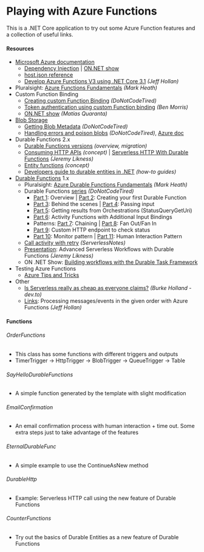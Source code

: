 # Playing with Azure Functions
This is a .NET Core application to try out some Azure Function features and a collection of useful links.

#### Resources
- [Microsoft Azure documentation](https://docs.microsoft.com/en-us/azure/azure-functions/ "Microsoft Azure documentation")
  - [Dependency Injection](https://docs.microsoft.com/en-us/azure/azure-functions/functions-dotnet-dependency-injection "Dependency Injection") | [ON.NET show](https://youtu.be/LTPbaNzJd18?t=60)
  - [host.json reference](https://docs.microsoft.com/en-us/azure/azure-functions/functions-host-json "host.json reference")
  - [Develop Azure Functions V3 using .NET Core 3.1](https://dev.to/azure/develop-azure-functions-using-net-core-3-0-gcm) *(Jeff Hollan)*
- Pluralsight: [Azure Functions Fundamentals](https://app.pluralsight.com/library/courses/azure-functions-fundamentals) *(Mark Heath)*
- Custom Function Binding
  - [Creating custom Function Binding](http://dontcodetired.com/blog/post/Creating-Custom-Azure-Functions-Bindings "Creating custom Function Binding") *(DoNotCodeTired)*
  - [Token authentication using custom Function binding](https://www.ben-morris.com/custom-token-authentication-in-azure-functions-using-bindings/ "Token authentication using custom Function binding") *(Ben Morris)*
  - [ON.NET show](https://youtu.be/vKrUn9qiUI8?t=60) *(Matías Quaranta)*
- [Blob Storage](https://docs.microsoft.com/en-us/azure/azure-functions/functions-bindings-storage-blob "Blob Storage")
  - [Getting Blob Metadata](http://dontcodetired.com/blog/post/Getting-Blob-Metadata-When-Using-Azure-Functions-Blob-Storage-Triggers "Getting Blob Metadata") *(DoNotCodeTired)*
  - [Handling errors and poison blobs](http://dontcodetired.com/blog/post/Handling-Errors-and-Poison-Blobs-in-Azure-Functions-With-Azure-Blob-Storage-Triggers "Handling errors and poison blobs") *(DoNotCodeTired)*, [Azure doc](https://docs.microsoft.com/en-us/azure/azure-functions/functions-bindings-storage-blob#trigger---poison-blobs "Azure doc")
- Durable Functions 2.x 
  - [Durable Functions versions](https://docs.microsoft.com/en-us/azure/azure-functions/durable/durable-functions-versions) *(overview, migration)*
  - [Consuming HTTP APIs](https://docs.microsoft.com/en-us/azure/azure-functions/durable/durable-functions-http-features#consuming-http-apis) *(concept)* | [Serverless HTTP With Durable Functions](https://blog.jeremylikness.com/blog/serverless-http-with-durable-functions) *(Jeremy Likness)*
  - [Entity functions](https://docs.microsoft.com/en-us/azure/azure-functions/durable/durable-functions-entities) *(concept)*
  - [Developers guide to durable entities in .NET](https://docs.microsoft.com/en-us/azure/azure-functions/durable/durable-functions-dotnet-entities) *(how-to guides)*
- [Durable Functions](https://docs.microsoft.com/en-ie/azure/azure-functions/durable/) 1.x
  - Pluralsight: [Azure Durable Functions Fundamentals](https://app.pluralsight.com/library/courses/azure-durable-functions-fundamentals) *(Mark Heath)*
  - Durable Functions [series](http://dontcodetired.com/blog/?tag=durfuncseries) *(DoNotCodeTired)*
    - [Part 1](http://dontcodetired.com/blog/post/Understanding-Azure-Durable-Functions-Part-1-Overview): Overview | [Part 2](http://dontcodetired.com/blog/post/Understanding-Azure-Durable-Functions-Part-2-Creating-Your-First-Durable-Function): Creating your first Durable Function
    - [Part 3](http://dontcodetired.com/blog/post/Understanding-Azure-Durable-Functions-Part-3-What-Is-Durability): Behind the scenes | [Part 4](http://dontcodetired.com/blog/post/Understanding-Azure-Durable-Functions-Part-4-Passing-Input-To-Orchestrations-and-Activities): Passing input
    - [Part 5](http://dontcodetired.com/blog/post/Understanding-Azure-Durable-Functions-Part-5-Getting-Results-from-Orchestrations): Getting results from Orchestrations (StatusQueryGetUri)
    - [Part 6](http://dontcodetired.com/blog/post/Understanding-Azure-Durable-Functions-Part-6-Activity-Functions-with-Additional-Input-Bindings): Activity Functions with Additional Input Bindings
    - Patterns: [Part 7](http://dontcodetired.com/blog/post/Understanding-Azure-Durable-Functions-Part-7-The-Function-Chaining-Pattern): Chaining | [Part 8](http://dontcodetired.com/blog/post/Understanding-Azure-Durable-Functions-Part-8-The-Fan-OutFan-In-Pattern): Fan Out/Fan In
    - [Part 9](http://dontcodetired.com/blog/post/Understanding-Azure-Durable-Functions-Part-9-The-Asynchronous-HTTP-API-Pattern): Custom HTTP endpoint to check status
    - [Part 10](http://dontcodetired.com/blog/post/Understanding-Azure-Durable-Functions-Part-10-The-Monitor-Pattern): Monitor pattern | [Part 11](http://dontcodetired.com/blog/post/Understanding-Azure-Durable-Functions-Part-11-The-Asynchronous-Human-Interaction-Pattern): Human Interaction Pattern
  - [Call activity with retry](https://www.serverlessnotes.com/docs/retries-with-azure-durable-functions) *(ServerlessNotes)*
  - [Presentation](https://www.youtube.com/watch?v=QvaPka0lmdU): Advanced Serverless Workflows with Durable Functions *(Jeremy Likness)*
  - ON .NET Show: [Building workflows with the Durable Task Framework](https://www.youtube.com/watch?v=11a4FMm5BHU)
- Testing Azure Functions
  - [Azure Tips and Tricks](https://microsoft.github.io/AzureTipsAndTricks/blog/tip196.html "Azure Tips and Tricks")
- Other
  - [Is Serverless really as cheap as everyone claims?](https://dev.to/azure/is-serverless-really-as-cheap-as-everyone-claims-4i9n) *(Burke Holland - dev.to)*
  - [Links](https://github.com/19balazs86/AzureServiceBus): Processing messages/events in the given order with Azure Functions *(Jeff Hollan)*

#### Functions

###### OrderFunctions

- This class has some functions with different triggers and outputs
- TimerTrigger -> HttpTrigger -> BlobTrigger -> QueueTrigger -> Table

###### SayHelloDurableFunctions

- A simple function generated by the template with slight modification

###### EmailConfirmation

- An email confirmation process with human interaction + time out. Some extra steps just to take advantage of the features

###### EternalDurableFunc

- A simple example to use the ContinueAsNew method

###### DurableHttp

- Example: Serverless HTTP call using the new feature of Durable Functions

###### CounterFunctions

- Try out the basics of Durable Entities as a new feature of Durable Functions